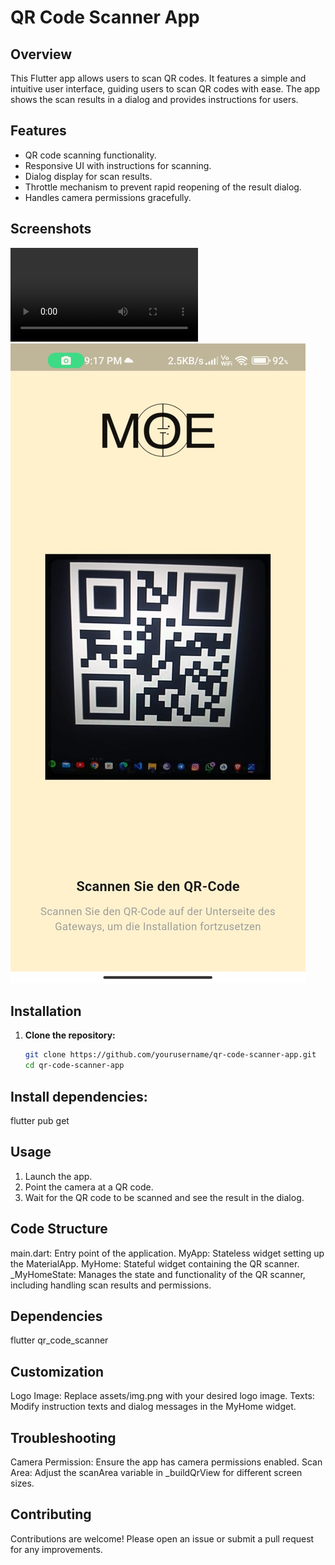 # QR Code Scanner App

## Overview

This Flutter app allows users to scan QR codes. It features a simple and intuitive user interface, guiding users to scan QR codes with ease. The app shows the scan results in a dialog and provides instructions for users.

## Features

- QR code scanning functionality.
- Responsive UI with instructions for scanning.
- Dialog display for scan results.
- Throttle mechanism to prevent rapid reopening of the result dialog.
- Handles camera permissions gracefully.

## Screenshots

![Home Screen](assets/qr%20screen%20rec.mp4)
![QR Scanner](assets/qr%20screenshot.jpg)

## Installation

1. **Clone the repository:**
   ```bash
   git clone https://github.com/yourusername/qr-code-scanner-app.git
   cd qr-code-scanner-app

## Install dependencies:

flutter pub get

## Usage

1. Launch the app.
2. Point the camera at a QR code.
3. Wait for the QR code to be scanned and see the result in the dialog.

## Code Structure

main.dart: Entry point of the application.
MyApp: Stateless widget setting up the MaterialApp.
MyHome: Stateful widget containing the QR scanner.
_MyHomeState: Manages the state and functionality of the QR scanner, including handling scan results and permissions.

## Dependencies

flutter
qr_code_scanner

## Customization

Logo Image: Replace assets/img.png with your desired logo image.
Texts: Modify instruction texts and dialog messages in the MyHome widget.

## Troubleshooting

Camera Permission: Ensure the app has camera permissions enabled.
Scan Area: Adjust the scanArea variable in _buildQrView for different screen sizes.

## Contributing

Contributions are welcome! Please open an issue or submit a pull request for any improvements.

